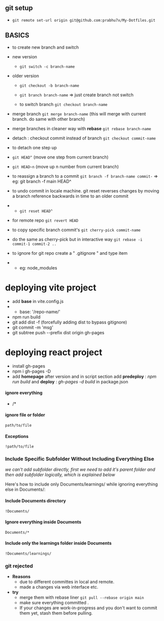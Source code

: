 
## git setup
- `git remote set-url origin git@github.com:prabhu7x/My-Dotfiles.git
`

## BASICS
- to create new branch and switch
- new version
   -  `git switch -c branch-name`
- older version
    - `git checkout -b branch-name`
    - `git branch branch-name` => just create branch not switch

    - to switch branch 
`git checkout branch-name`
- merge branch
`git merge branch-name` (this will merge with current branch. do same with other branch)

- merge branches in cleaner way with **rebase**
`git rebase branch-name`

- detach : checkout commit instead of branch
`git checkout commit-name`
- to detach one step up
- `git HEAD^` (move one step from current branch)
- `git HEAD~n` (move up n number from current branch)

- to reassign a branch to a commit
`git branch -f branch-name commit-` => eg: git branch -f main HEAD^

- to undo commit in locale machine. git reset reverses changes by moving a branch reference backwards in time to an older commit
- - `git reset HEAD^`
- for remote repo `git revert HEAD`
- to copy specific branch commit's `git cherry-pick commit-name`
- do the same as cherry-pick but in interactive way `git rebase -i commit-1 commit-2 ..`


- to ignore for git repo create a " .gitignore " and type item
- - eg: node_modules

# deploying vite project
- add **base** in vite.config.js
- - base: '/repo-name/'
- npm run build
- git add dist -f (forcefully adding dist to bypass gitignore)
- git commit -m 'msg'
- git subtree push --prefix dist origin gh-pages

# deploying react project
- install gh-pages 
- npm i gh-pages -D
- add **homepage** after version and in script section add **predeploy** : *npm run build* and **deploy** : *gh-pages -d build* in package.json



#### ignore everything
- /*
#### ignore file or folder
`path/to/file`
#### Exceptions
`!path/to/file`
### Include Specific Subfolder Without Including Everything Else
*we can't add subfolder directly, first we need to add it's parent folder and then add subfolder logically, which is explained below*

Here's how to include only Documents/learnings/ while ignoring everything else in Documents/:

#### Include Documents directory
` !Documents/ `
#### Ignore everything inside Documents
` Documents/* `     
#### Include only the learnings folder inside Documents
` !Documents/learnings/ `

### git rejected 
- **Reasons**
    - due to different committes in local and remote.
    - made a changes via web interface etc.
- **try**
    - merge them with rebase liner `git pull --rebase origin main`
    - make sure everything committed . 
    - If your changes are work-in-progress and you don't want to commit them yet, stash them before pulling.